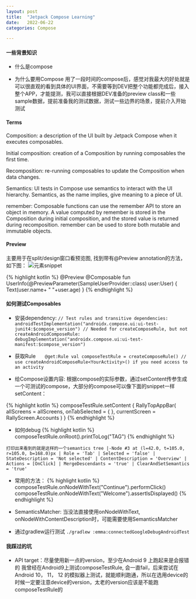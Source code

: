 ```yaml
---
layout: post
title:  "Jetpack Compose Learning"
date:   2022-06-22 
categories: Compose

---
```


#### 一些背景知识
- 什么是compose

- 为什么要用Compose
用了一段时间的compose后，感觉对我最大的好处就是可以很直观的看到具体的UI界面，不需要等到DEV把整个功能都完成后，接入整个APP，才能提测，我可以直接根据DEV准备的preview class和一些sample数据，提前准备我的测试数据，测试一些边界的场景，提前介入开始测试

#### Terms
Composition: a description of the UI built by Jetpack Compose when it executes composables.

Initial composition: creation of a Composition by running composables the first time.

Recomposition: re-running composables to update the Composition when data changes.

Semantics: UI tests in Compose use semantics to interact with the UI hierarchy. Semantics, as the name implies, give meaning to a piece of UI.

remember: Composable functions can use the remember API to store an object in memory. A value computed by remember is stored in the Composition during initial composition, and the stored value is returned during recomposition. remember can be used to store both mutable and immutable objects.

#### Preview
主要用于在split/design窗口看预览图, 找到带有@Preview annotation的方法， 如下图：
![元素snippet](/assets/compose_preview.png "compose preview")

{% highlight kotlin %}
@Preview
@Composable
fun UserInfo(@PreviewParameter(SampleUserProvider::class) user:User) {
    Text(user.name+ " "+user.age)
}
{% endhighlight %}

#### 如何测试Composables
- 安装dependency:
`// Test rules and transitive dependencies:
androidTestImplementation("androidx.compose.ui:ui-test-junit4:$compose_version")
// Needed for createComposeRule, but not createAndroidComposeRule:
debugImplementation("androidx.compose.ui:ui-test-manifest:$compose_version")`

- 获取Rule
`    @get:Rule
    val composeTestRule = createComposeRule()
    // use createAndroidComposeRule<YourActivity>() if you need access to an activity
`

- 给Compose设置内容:
根据compose的实际参数，通过setContent传参生成一个可测试的compose，大部分的compose可以像下面的snippet一样setContent：

{% highlight kotlin %}
        composeTestRule.setContent {
        RallyTopAppBar(
            allScreens = allScreens,
            onTabSelected = { },
            currentScreen = RallyScreen.Accounts
        )
    }
{% endhighlight %}


- 如何debug
{% highlight kotlin %}
        composeTestRule.onRoot().printToLog("TAG")
{% endhighlight %}

`打印出来看到的就是这样的一个semantics tree
        |-Node #3 at (l=42.0, t=105.0, r=105.0, b=168.0)px
        | Role = 'Tab'
        | Selected = 'false'
        | StateDescription = 'Not selected'
        | ContentDescription = 'Overview'
        | Actions = [OnClick]
        | MergeDescendants = 'true'
        | ClearAndSetSemantics = 'true'
`

- 常用的方法：
{% highlight kotlin %}
    composeTestRule.onNodeWithText("Continue").performClick()
    composeTestRule.onNodeWithText("Welcome").assertIsDisplayed()
{% endhighlight %}

- SemanticsMatcher:
当没法直接使用onNodeWithText, onNodeWithContentDescription时，可能需要使用SemanticsMatcher


- 通过gradlew运行测试
`./gradlew :emma:connectedGoogleDebugAndroidTest`


#### 我踩过的坑
- API target：尽量使用新一点的version，至少在Android 9 上跑起来是会报错的
我曾经在Android9上测试composeTestRule, 会一直fail，后来尝试在Android 10， 11， 12 的模拟器上测试，就能顺利跑通，所以在选用device的时候一定要注意device的version，太老的version应该是不能跑composeTestRule的
